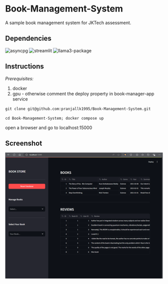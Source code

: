 # Book-Management-System
A sample book management system for JKTech assessment.

## Dependencies
![asyncpg](https://img.shields.io/badge/asyncpg-2.9.9-blue)
![streamlit](https://img.shields.io/badge/streamlit-1.36.0-blue)
![llama3-package](https://img.shields.io/badge/llama3_package-0.3.0-blue)

## Instructions

*Prerequisites:*
1. docker
2. gpu - otherwise comment the deploy property in book-manager-app service

```
git clone git@github.com:pranjallk1995/Book-Management-System.git
```
```
cd Book-Management-System; docker compose up
```
open a browser and go to localhost:15000

## Screenshot
![Screenshot](screenshot.png)
